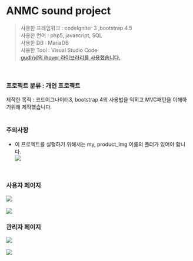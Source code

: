 # ANMC sound project

>사용한 프레임워크 : codeIgniter 3 ,bootstrap 4.5<br>
>사용한 언어 : php5, javascript, SQL<br>
>사용한 DB : MariaDB<br>
>사용한 Tool : Visual Studio Code<br>
><a href="https://github.com/gudh/ihover">gudh님의 ihover 라이브러리를 사용했습니다.</a>
<br>

### 프로젝트 분류 : 개인 프로젝트

제작한 목적 : 코드이그나이터3, bootstrap 4의 사용법을 익히고 MVC패턴을 이해하기위해 제작했습니다.<br><br>

### 주의사항
<ul>
  <li>이 프로젝트를 실행하기 위해서는 my, product_img 이름의 폴더가 있어야 합니다.</li>
  <kbd>
    <img src="https://user-images.githubusercontent.com/74585673/155655401-eebfd6f0-13ae-4b51-90d5-9103ed509f5d.PNG">
  </kbd>
</ul>
<br>

### 사용자 페이지
<kbd>
  <img src="https://user-images.githubusercontent.com/74585673/154823746-f035f009-783b-4682-af1d-98383ef6bcf5.png">
</kbd>
<br><br>
<kbd>
  <img src="https://user-images.githubusercontent.com/74585673/154823753-12c5eea8-1714-4b0b-a782-3d6f61024717.png">
</kbd>

### 관리자 페이지
<kbd>
  <img src="https://user-images.githubusercontent.com/74585673/154823816-34ab0892-43a7-4548-b773-ec7c3bb9be11.PNG">
</kbd>
<br><br>
<kbd>
  <img src="https://user-images.githubusercontent.com/74585673/154874553-c6979b9a-16a3-47d6-9f4e-07b57189ee0e.PNG">
</kbd>
